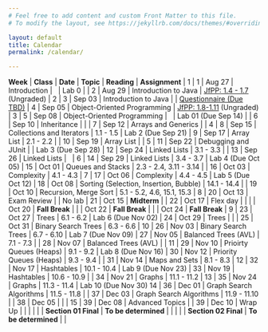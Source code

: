 ```yaml
---
# Feel free to add content and custom Front Matter to this file.
# To modify the layout, see https://jekyllrb.com/docs/themes/#overriding-theme-defaults

layout: default
title: Calendar
permalink: /calendar/

---
```


**Week** | **Class** | **Date** | **Topic** | **Reading** | **Assignment** |
1 | 1 | Aug 27 | Introduction | &nbsp; | Lab 0 |
  | 2 | Aug 29 | Introduction to Java | [JfPP: 1.4 - 1.7](https://runestone.academy/ns/books/published/java4python/Java4Python/toctree.html) (Ungraded) |
2 | 3 | Sep 03 | Introduction to Java | | [Questionnaire (Due TBD)](https://forms.gle/P7yzyRgv76qbUx139)
  | 4 | Sep 05 | Object-Oriented Programming | [JfPP: 1.8-1.11](https://runestone.academy/ns/books/published/java4python/Java4Python/toctree.html) (Ungraded) | 
3  | 5 | Sep 08 | Object-Oriented Programming | &nbsp; | Lab 01 (Due Sep 14) |
  | 6 | Sep 10 | Inheritance | | 
 | 7 | Sep 12 | Arrays and Generics |  | 
4 | 8 | Sep 15 | Collections and Iterators | 1.1 - 1.5 | Lab 2 (Due Sep 21)
 | 9 | Sep 17 | Array List | 2.1 - 2.2 | 
 | 10 | Sep 19 | Array List | | 
5 | 11 | Sep 22 | Debugging and JUnit | | Lab 3 (Due Sep 28)
 | 12 | Sep 24 | Linked Lists | 3.1 - 3.3 | 
 | 13 | Sep 26 | Linked Lists | &nbsp; |
6 | 14 | Sep 29 | Linked Lists | 3.4 - 3.7 | Lab 4 (Due Oct 05)
 | 15 | Oct 01 | Queues and Stacks | 2.3 - 2.4, 3.11 - 3.14 | 
 | 16 | Oct 03 | Complexity | 4.1 - 4.3 | 
7 | 17 | Oct 06 | Complexity | 4.4 - 4.5 | Lab 5 (Due Oct 12)
 | 18 | Oct 08 | Sorting (Selection, Insertion, Bubble) | 14.1 - 14.4 | 
 | 19 | Oct 10 | Recursion, Merge Sort | 5.1 - 5.2, 4.6, 15.1, 15.3 | 
8 | 20 | Oct 13 | Exam Review | | No lab
| 21 | Oct 15 | **Midterm** |
 | 22 | Oct 17 | Flex day | |
 |  | Oct 20 | **Fall Break** | 
 |  | Oct 22 | **Fall Break** | 
 |  | Oct 24 | **Fall Break** | 
9 | 23 | Oct 27 | Trees | 6.1 - 6.2 | Lab 6 (Due Nov 02)
 | 24 | Oct 29 | Trees | | 
 | 25 | Oct 31 | Binary Search Trees | 6.3 - 6.6 | 
10 | 26 | Nov 03 | Binary Search Trees | 6.7 - 6.10 | Lab 7 (Due Nov 09)
 | 27 | Nov 05 | Balanced Trees (AVL) | 7.1 - 7.3 |
 | 28 | Nov 07 | Balanced Trees (AVL) | | 
11 | 29 | Nov 10 | Prioirty Queues (Heaps) | 9.1 - 9.2 | Lab 8 (Due Nov 16)
 | 30 | Nov 12 | Priority Queues (Heaps) | 9.3 - 9.4 | 
 | 31 | Nov 14 | Maps and Sets | 8.1 - 8.3 | 
12 | 32 | Nov 17 | Hashtables | 10.1 - 10.4 | Lab 9 (Due Nov 23)
 | 33 | Nov 19 | Hashtables | 10.6 - 10.9 | 
 | 34 | Nov 21 | Graphs | 11.1 - 11.2 | 
13 | 35 | Nov 24 | Graphs | 11.3 - 11.4 | Lab 10 (Due Nov 30)
14 | 36 | Dec 01 | Graph Search Algorithms | 11.5 - 11.8 | 
 | 37 | Dec 03 | Graph Search Algorithms | 11.9 - 11.10 | 
 | 38 | Dec 05 |  | | 
15 | 39 | Dec 08 | Advanced Topics | 
 | 39 | Dec 10 | Wrap Up |   | |
| | | **Section 01 Final** | **To be determined** | |
| | | **Section 02 Final** | **To be determined** | |
